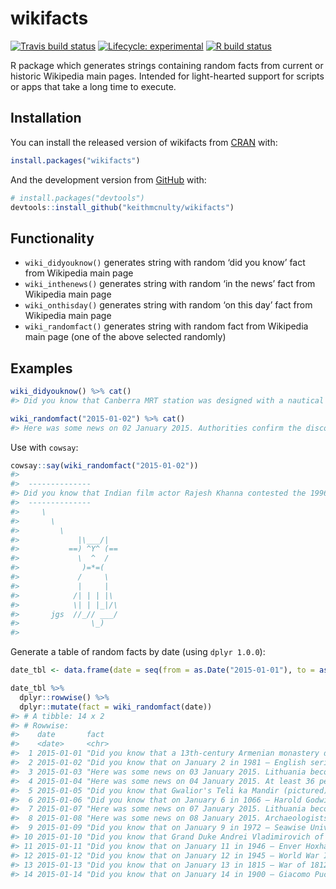 
<!-- README.md is generated from README.Rmd. Please edit that file -->

# wikifacts

<!-- badges: start -->

[![Travis build
status](https://travis-ci.org/keithmcnulty/wikifacts.svg?branch=master)](https://travis-ci.org/keithmcnulty/wikifacts)
[![Lifecycle:
experimental](https://img.shields.io/badge/lifecycle-experimental-orange.svg)](https://www.tidyverse.org/lifecycle/#experimental)
[![R build
status](https://github.com/keithmcnulty/wikifacts/workflows/R-CMD-check/badge.svg)](https://github.com/keithmcnulty/wikifacts/actions)
<!-- badges: end -->

R package which generates strings containing random facts from current
or historic Wikipedia main pages. Intended for light-hearted support for
scripts or apps that take a long time to execute.

## Installation

You can install the released version of wikifacts from
[CRAN](https://CRAN.R-project.org) with:

``` r
install.packages("wikifacts")
```

And the development version from [GitHub](https://github.com/) with:

``` r
# install.packages("devtools")
devtools::install_github("keithmcnulty/wikifacts")
```

## Functionality

  - `wiki_didyouknow()` generates string with random ‘did you know’ fact
    from Wikipedia main page
  - `wiki_inthenews()` generates string with random ‘in the news’ fact
    from Wikipedia main page
  - `wiki_onthisday()` generates string with random ‘on this day’ fact
    from Wikipedia main page
  - `wiki_randomfact()` generates string with random fact from Wikipedia
    main page (one of the above selected randomly)

## Examples

``` r
wiki_didyouknow() %>% cat()
#> Did you know that Canberra MRT station was designed with a nautical theme to reflect Singapore's historical role as a British naval base? (Courtesy of Wikipedia)
```

``` r
wiki_randomfact("2015-01-02") %>% cat()
#> Here was some news on 02 January 2015. Authorities confirm the discovery of debris and bodies from Indonesia AirAsia Flight 8501 (aircraft pictured), which crashed en route to Singapore with 162 people on board. (Courtesy of Wikipedia)
```

Use with `cowsay`:

``` r
cowsay::say(wiki_randomfact("2015-01-02"))
#> 
#>  -------------- 
#> Did you know that Indian film actor Rajesh Khanna contested the 1996 Gandhinagar parliamentary by-election? (Courtesy of Wikipedia on 02 January 2015) 
#>  --------------
#>     \
#>       \
#>         \
#>             |\___/|
#>           ==) ^Y^ (==
#>             \  ^  /
#>              )=*=(
#>             /     \
#>             |     |
#>            /| | | |\
#>            \| | |_|/\
#>       jgs  //_// ___/
#>                \_)
#> 
```

Generate a table of random facts by date (using
`dplyr 1.0.0`):

``` r
date_tbl <- data.frame(date = seq(from = as.Date("2015-01-01"), to = as.Date("2015-01-14"), by = "days"))

date_tbl %>% 
  dplyr::rowwise() %>% 
  dplyr::mutate(fact = wiki_randomfact(date))
#> # A tibble: 14 x 2
#> # Rowwise: 
#>    date       fact                                                              
#>    <date>     <chr>                                                             
#>  1 2015-01-01 "Did you know that a 13th-century Armenian monastery dedicated to…
#>  2 2015-01-02 "Did you know that on January 2 in 1981 – English serial killer P…
#>  3 2015-01-03 "Here was some news on 03 January 2015. Lithuania becomes the 19t…
#>  4 2015-01-04 "Here was some news on 04 January 2015. At least 36 people are ki…
#>  5 2015-01-05 "Did you know that Gwalior's Teli ka Mandir (pictured) blends Nag…
#>  6 2015-01-06 "Did you know that on January 6 in 1066 – Harold Godwinson, widel…
#>  7 2015-01-07 "Here was some news on 07 January 2015. Lithuania becomes the 19t…
#>  8 2015-01-08 "Here was some news on 08 January 2015. Archaeologists announce t…
#>  9 2015-01-09 "Did you know that on January 9 in 1972 – Seawise University, for…
#> 10 2015-01-10 "Did you know that Grand Duke Andrei Vladimirovich of Russia marr…
#> 11 2015-01-11 "Did you know that on January 11 in 1946 – Enver Hoxha, First Sec…
#> 12 2015-01-12 "Did you know that on January 12 in 1945 – World War II: The Sovi…
#> 13 2015-01-13 "Did you know that on January 13 in 1815 – War of 1812: British t…
#> 14 2015-01-14 "Did you know that on January 14 in 1900 – Giacomo Puccini's oper…
```
